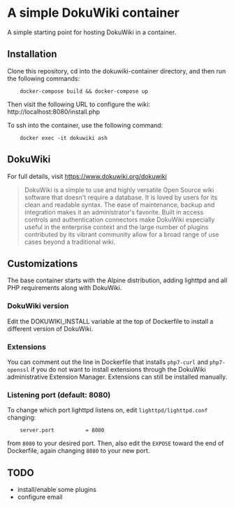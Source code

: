 # A simple DokuWiki container

A simple starting point for hosting DokuWiki in a container. 

## Installation

Clone this repository, cd into the dokuwiki-container directory, and then run
the following commands:
```
	docker-compose build && docker-compose up
```

Then visit the following URL to configure the wiki:
	http://localhost:8080/install.php

To ssh into the container, use the following command:
```
	docker exec -it dokuwiki ash
```

## DokuWiki

For full details, visit https://www.dokuwiki.org/dokuwiki

>  DokuWiki is a simple to use and highly versatile Open Source wiki software that doesn't require a database. It is loved by users for its clean and readable syntax. The ease of maintenance, backup and integration makes it an administrator's favorite. Built in access controls and authentication connectors make DokuWiki especially useful in the enterprise context and the large number of plugins contributed by its vibrant community allow for a broad range of use cases beyond a traditional wiki. 

## Customizations

The base container starts with the Alpine distribution, adding lighttpd and
all PHP requirements along with DokuWiki.

### DokuWiki version

Edit the DOKUWIKI_INSTALL variable at the top of Dockerfile to install a
different version of DokuWiki.

### Extensions

You can comment out the line in Dockerfile that installs `php7-curl` and
`php7-openssl` if you do not want to install extensions through the DokuWiki
administrative Extension Manager. Extensions can still be installed manually.

### Listening port (default: 8080)

To change which port lighttpd listens on, edit `lighttpd/lighttpd.conf` changing:
```
	server.port          = 8080
```
from `8080` to your desired port. Then, also edit the `EXPOSE` toward the end of
Dockerfile, again changing `8080` to your new port.

## TODO
 - install/enable some plugins
 - configure email
